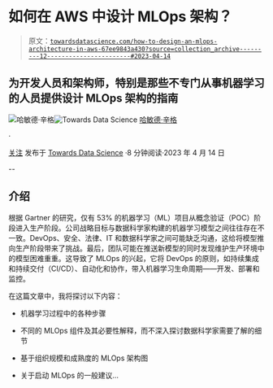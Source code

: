 # 如何在 AWS 中设计 MLOps 架构？

> 原文：[`towardsdatascience.com/how-to-design-an-mlops-architecture-in-aws-67ee9843a430?source=collection_archive---------12-----------------------#2023-04-14`](https://towardsdatascience.com/how-to-design-an-mlops-architecture-in-aws-67ee9843a430?source=collection_archive---------12-----------------------#2023-04-14)

## 为开发人员和架构师，特别是那些不专门从事机器学习的人员提供设计 MLOps 架构的指南

[](https://medium.com/@harminder1?source=post_page-----67ee9843a430--------------------------------)![哈敏德·辛格](https://medium.com/@harminder1?source=post_page-----67ee9843a430--------------------------------)[](https://towardsdatascience.com/?source=post_page-----67ee9843a430--------------------------------)![Towards Data Science](https://towardsdatascience.com/?source=post_page-----67ee9843a430--------------------------------) [哈敏德·辛格](https://medium.com/@harminder1?source=post_page-----67ee9843a430--------------------------------)

·

[关注](https://medium.com/m/signin?actionUrl=https%3A%2F%2Fmedium.com%2F_%2Fsubscribe%2Fuser%2Fb46b54d2be3f&operation=register&redirect=https%3A%2F%2Ftowardsdatascience.com%2Fhow-to-design-an-mlops-architecture-in-aws-67ee9843a430&user=Harminder+Singh&userId=b46b54d2be3f&source=post_page-b46b54d2be3f----67ee9843a430---------------------post_header-----------) 发布于 [Towards Data Science](https://towardsdatascience.com/?source=post_page-----67ee9843a430--------------------------------) ·8 分钟阅读·2023 年 4 月 14 日[](https://medium.com/m/signin?actionUrl=https%3A%2F%2Fmedium.com%2F_%2Fvote%2Ftowards-data-science%2F67ee9843a430&operation=register&redirect=https%3A%2F%2Ftowardsdatascience.com%2Fhow-to-design-an-mlops-architecture-in-aws-67ee9843a430&user=Harminder+Singh&userId=b46b54d2be3f&source=-----67ee9843a430---------------------clap_footer-----------)

--

[](https://medium.com/m/signin?actionUrl=https%3A%2F%2Fmedium.com%2F_%2Fbookmark%2Fp%2F67ee9843a430&operation=register&redirect=https%3A%2F%2Ftowardsdatascience.com%2Fhow-to-design-an-mlops-architecture-in-aws-67ee9843a430&source=-----67ee9843a430---------------------bookmark_footer-----------)

## **介绍**

根据 Gartner 的研究，仅有 53% 的机器学习（ML）项目从概念验证（POC）阶段进入生产阶段。公司战略目标与数据科学家构建的机器学习模型之间往往存在不一致。DevOps、安全、法律、IT 和数据科学家之间可能缺乏沟通，这给将模型推向生产阶段带来了挑战。最后，团队可能在推送新模型的同时发现维护生产环境中的模型困难重重。这导致了 MLOps 的兴起，它将 DevOps 的原则，如持续集成和持续交付（CI/CD）、自动化和协作，带入机器学习生命周期——开发、部署和监控。

在这篇文章中，我将探讨以下内容：

+   机器学习过程中的各种步骤

+   不同的 MLOps 组件及其必要性解释，而不深入探讨数据科学家需要了解的细节

+   基于组织规模和成熟度的 MLOps 架构图

+   关于启动 MLOps 的一般建议…
